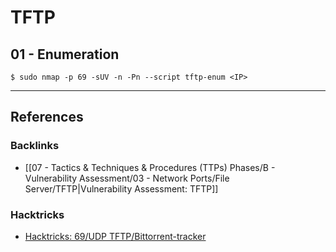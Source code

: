 # TFTP

## 01 - Enumeration

```
$ sudo nmap -p 69 -sUV -n -Pn --script tftp-enum <IP>
```

---
## References

### Backlinks

- [[07 - Tactics & Techniques & Procedures (TTPs) Phases/B - Vulnerability Assessment/03 - Network Ports/File Server/TFTP|Vulnerability Assessment: TFTP]]

### Hacktricks

- [Hacktricks: 69/UDP TFTP/Bittorrent-tracker](https://book.hacktricks.wiki/en/pentesting/69-udp-tftp.html)